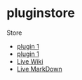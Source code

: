 # pluginstore


Store

 * [plugin 1](http://www.downloadmobileplugin.com?pluginName=Plugin1)
 * [plugin 1](http://www.downloadmobileplugin.com?pluginName=Giffy)
 * [Live Wiki](http://www.downloadmobileplugin.com?pluginName=LiveWiki)
 * [Live MarkDown](http://www.downloadmobileplugin.com?pluginName=LiveMarkDown)
